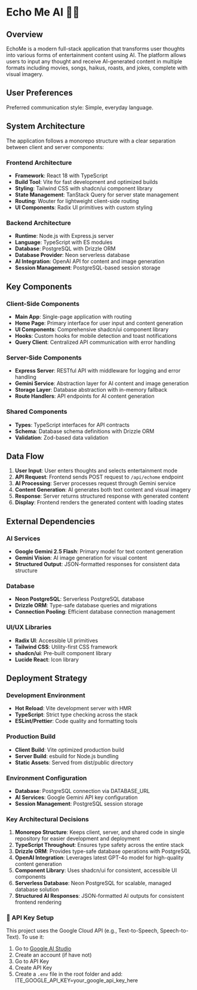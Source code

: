 # Echo Me AI 🎤🤖

## Overview

EchoMe is a modern full-stack application that transforms user thoughts into various forms of entertainment content using AI. The platform allows users to input any thought and receive AI-generated content in multiple formats including movies, songs, haikus, roasts, and jokes, complete with visual imagery.

## User Preferences

Preferred communication style: Simple, everyday language.

## System Architecture

The application follows a monorepo structure with a clear separation between client and server components:

### Frontend Architecture
- **Framework**: React 18 with TypeScript
- **Build Tool**: Vite for fast development and optimized builds
- **Styling**: Tailwind CSS with shadcn/ui component library
- **State Management**: TanStack Query for server state management
- **Routing**: Wouter for lightweight client-side routing
- **UI Components**: Radix UI primitives with custom styling

### Backend Architecture
- **Runtime**: Node.js with Express.js server
- **Language**: TypeScript with ES modules
- **Database**: PostgreSQL with Drizzle ORM
- **Database Provider**: Neon serverless database
- **AI Integration**: OpenAI API for content and image generation
- **Session Management**: PostgreSQL-based session storage

## Key Components

### Client-Side Components
- **Main App**: Single-page application with routing
- **Home Page**: Primary interface for user input and content generation
- **UI Components**: Comprehensive shadcn/ui component library
- **Hooks**: Custom hooks for mobile detection and toast notifications
- **Query Client**: Centralized API communication with error handling

### Server-Side Components
- **Express Server**: RESTful API with middleware for logging and error handling
- **Gemini Service**: Abstraction layer for AI content and image generation
- **Storage Layer**: Database abstraction with in-memory fallback
- **Route Handlers**: API endpoints for AI content generation

### Shared Components
- **Types**: TypeScript interfaces for API contracts
- **Schema**: Database schema definitions with Drizzle ORM
- **Validation**: Zod-based data validation

## Data Flow

1. **User Input**: User enters thoughts and selects entertainment mode
2. **API Request**: Frontend sends POST request to `/api/echome` endpoint
3. **AI Processing**: Server processes request through Gemini service
4. **Content Generation**: AI generates both text content and visual imagery
5. **Response**: Server returns structured response with generated content
6. **Display**: Frontend renders the generated content with loading states

## External Dependencies

### AI Services
- **Google Gemini 2.5 Flash**: Primary model for text content generation
- **Gemini Vision**: AI image generation for visual content
- **Structured Output**: JSON-formatted responses for consistent data structure

### Database
- **Neon PostgreSQL**: Serverless PostgreSQL database
- **Drizzle ORM**: Type-safe database queries and migrations
- **Connection Pooling**: Efficient database connection management

### UI/UX Libraries
- **Radix UI**: Accessible UI primitives
- **Tailwind CSS**: Utility-first CSS framework
- **shadcn/ui**: Pre-built component library
- **Lucide React**: Icon library

## Deployment Strategy

### Development Environment
- **Hot Reload**: Vite development server with HMR
- **TypeScript**: Strict type checking across the stack
- **ESLint/Prettier**: Code quality and formatting tools

### Production Build
- **Client Build**: Vite optimized production build
- **Server Build**: esbuild for Node.js bundling
- **Static Assets**: Served from dist/public directory

### Environment Configuration
- **Database**: PostgreSQL connection via DATABASE_URL
- **AI Services**: Google Gemini API key configuration
- **Session Management**: PostgreSQL session storage

### Key Architectural Decisions

1. **Monorepo Structure**: Keeps client, server, and shared code in single repository for easier development and deployment
2. **TypeScript Throughout**: Ensures type safety across the entire stack
3. **Drizzle ORM**: Provides type-safe database operations with PostgreSQL
4. **OpenAI Integration**: Leverages latest GPT-4o model for high-quality content generation
5. **Component Library**: Uses shadcn/ui for consistent, accessible UI components
6. **Serverless Database**: Neon PostgreSQL for scalable, managed database solution
7. **Structured AI Responses**: JSON-formatted AI outputs for consistent frontend rendering

### 🔐 API Key Setup

This project uses the Google Cloud API (e.g., Text-to-Speech, Speech-to-Text). To use it:

1. Go to [Google AI Studio](https://aistudio.google.com/welcome)
2. Create an account (if have not)
3. Go to API Key
4. Create API Key
5. Create a `.env` file in the root folder and add: ITE_GOOGLE_API_KEY=your_google_api_key_here
